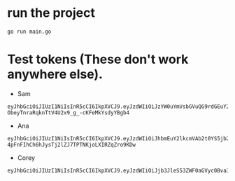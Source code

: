 # run the project
```
go run main.go
```

# Test tokens (These don't work anywhere else).

- Sam
```
eyJhbGciOiJIUzI1NiIsInR5cCI6IkpXVCJ9.eyJzdWIiOiJzYW0uYmVsbGVuQG9rdGEuY29tIiwibmFtZSI6IlNhbSBCZWxsZW4iLCJpYXQiOjE2ODQ5NjQwMTh9.XIC-ObeyTnraRqknTtV4U2x9_g_-cKFeMkYsdyYBgb4
```

- Ana
```
eyJhbGciOiJIUzI1NiIsInR5cCI6IkpXVCJ9.eyJzdWIiOiJhbmEuY2lkcmVAb2t0YS5jb20iLCJuYW1lIjoiQW5hIENpZHJlIiwiaWF0IjoxNTE2MjM5MDIyfQ.1-4pFnFIhCh6hJysTj2lZJ7TPTNKjoLXIRZqZro9KDw
```

- Corey
```
eyJhbGciOiJIUzI1NiIsInR5cCI6IkpXVCJ9.eyJzdWIiOiJjb3JleS53ZWF0aGVyc0Bva3RhLmNvbSIsIm5hbWUiOiJDb3JleSBXZWF0aGVycyIsImlhdCI6MTUxNjIzOTAyMn0.b5bkcoMs_pLTubCe1vqJUphMaHHJBZ0JTWqi0wF3YFI
```
